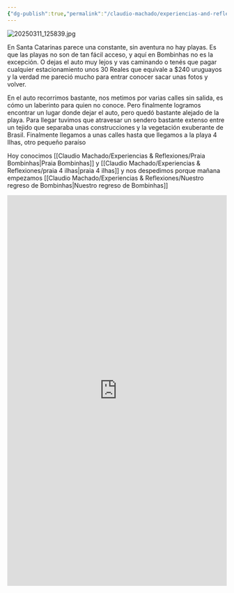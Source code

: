 ```yaml
---
{"dg-publish":true,"permalink":"/claudio-machado/experiencias-and-reflexiones/praia-4-ilhas/","tags":["viajes","Brasil","automóvil","bombinhas","playa"]}
---
```


![20250311_125839.jpg](/img/user/Personal/Im%C3%A1genes/20250311_125839.jpg)  

En Santa Catarinas parece una constante, sin  aventura no hay playas.
Es que las playas no son de tan fácil acceso, y aquí en Bombinhas no es la excepción. O dejas el auto muy lejos y vas caminando o tenés que pagar cualquier estacionamiento unos 30 Reales que equivale a $240 uruguayos y la verdad me pareció mucho para entrar conocer sacar unas fotos y volver.

En el auto recorrimos bastante, nos metimos por varias calles sin salida, es cómo un laberinto para quien no conoce. Pero finalmente logramos encontrar un lugar donde dejar el auto, pero quedó bastante alejado de la playa. Para llegar tuvimos que atravesar un sendero bastante extenso entre un tejido que separaba unas construcciones y la vegetación exuberante de Brasil. Finalmente llegamos a unas calles hasta que llegamos a la playa 4 Ilhas, otro pequeño paraíso 

Hoy conocimos [[Claudio Machado/Experiencias & Reflexiones/Praia Bombinhas\|Praia Bombinhas]] y [[Claudio Machado/Experiencias & Reflexiones/praia 4 ilhas\|praia 4 ilhas]] y nos despedimos porque mañana empezamos  [[Claudio Machado/Experiencias & Reflexiones/Nuestro regreso de Bombinhas\|Nuestro regreso de Bombinhas]]


<div style="position: relative; width: 100%; padding-bottom: 177.78%; height: 0; overflow: hidden;">
  <iframe 
    style="position: absolute; top: 0; left: 0; width: 100%; height: 100%;" 
    src="https://youtube.com/embed/B7gr2r7gbGA" 
    frameborder="0" allowfullscreen>
  </iframe>
</div>


